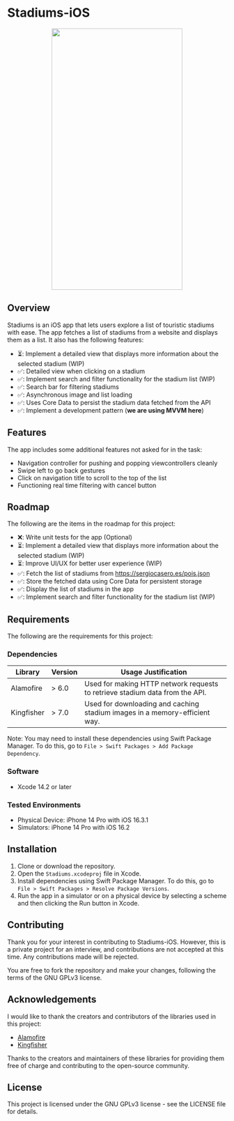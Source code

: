 # Stadiums-iOS

<p align="center">
  <img width="300" height="600" src="https://user-images.githubusercontent.com/17148950/224124080-dacc1338-001f-4464-9a40-24e427d4a304.png">
</p>

## Overview

Stadiums is an iOS app that lets users explore a list of touristic stadiums with ease. The app fetches a list of stadiums from a website and displays them as a list. It also has the following features:

- ⏳: Implement a detailed view that displays more information about the selected stadium (WIP)
- ✅: Detailed view when clicking on a stadium
- ✅: Implement search and filter functionality for the stadium list (WIP)
- ✅: Search bar for filtering stadiums
- ✅: Asynchronous image and list loading
- ✅: Uses Core Data to persist the stadium data fetched from the API
- ✅: Implement a development pattern (**we are using MVVM here**)

## Features

The app includes some additional features not asked for in the task:

* Navigation controller for pushing and popping viewcontrollers cleanly
* Swipe left to go back gestures
* Click on navigation title to scroll to the top of the list
* Functioning real time filtering with cancel button

## Roadmap

The following are the items in the roadmap for this project:

- ❌: Write unit tests for the app (Optional)
- ⏳: Implement a detailed view that displays more information about the selected stadium (WIP)
- ⏳: Improve UI/UX for better user experience (WIP)
- ✅: Fetch the list of stadiums from https://sergiocasero.es/pois.json
- ✅: Store the fetched data using Core Data for persistent storage
- ✅: Display the list of stadiums in the app
- ✅: Implement search and filter functionality for the stadium list (WIP)

## Requirements

The following are the requirements for this project:

### Dependencies

| Library    | Version | Usage Justification                                       |
|------------|---------|-----------------------------------------------------------|
| Alamofire  | > 6.0     | Used for making HTTP network requests to retrieve stadium data from the API. |
| Kingfisher | > 7.0    | Used for downloading and caching stadium images in a memory-efficient way. |

Note: You may need to install these dependencies using Swift Package Manager. To do this, go to `File > Swift Packages > Add Package Dependency`.

### Software

* Xcode 14.2 or later

### Tested Environments

* Physical Device: iPhone 14 Pro with iOS 16.3.1
* Simulators: iPhone 14 Pro with iOS 16.2

## Installation

1. Clone or download the repository.
2. Open the `Stadiums.xcodeproj` file in Xcode.
3. Install dependencies using Swift Package Manager. To do this, go to `File > Swift Packages > Resolve Package Versions`.
4. Run the app in a simulator or on a physical device by selecting a scheme and then clicking the Run button in Xcode.

## Contributing

Thank you for your interest in contributing to Stadiums-iOS. However, this is a private project for an interview, and contributions are not accepted at this time. Any contributions made will be rejected.

You are free to fork the repository and make your changes, following the terms of the GNU GPLv3 license.

## Acknowledgements

I would like to thank the creators and contributors of the libraries used in this project:

- [Alamofire](https://github.com/Alamofire/Alamofire)
- [Kingfisher](https://github.com/onevcat/Kingfisher)

Thanks to the creators and maintainers of these libraries for providing them free of charge and contributing to the open-source community.


## License

This project is licensed under the GNU GPLv3 license - see the LICENSE file for details.
